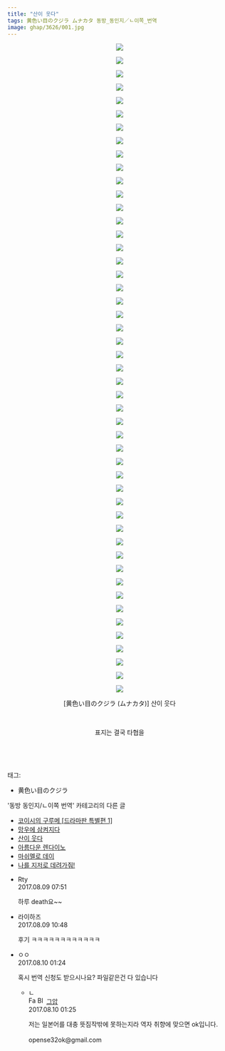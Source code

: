 ```yaml
---
title: "산이 웃다"
tags: 黄色い目のクジラ ムナカタ 동방_동인지／ㄴ이쪽_번역
image: ghap/3626/001.jpg
---
```

<div class="article">
<p style="text-align: center; clear: none; float: none;"><img src="{{ site.nasurl }}/ghap/3626/001.jpg"/></p>
<p style="text-align: center; clear: none; float: none;"><img src="{{ site.nasurl }}/ghap/3626/002.jpg"/></p>
<p style="text-align: center; clear: none; float: none;"><img src="{{ site.nasurl }}/ghap/3626/003.jpg"/></p>
<p style="text-align: center; clear: none; float: none;"><img src="{{ site.nasurl }}/ghap/3626/004.jpg"/></p>
<p style="text-align: center; clear: none; float: none;"><img src="{{ site.nasurl }}/ghap/3626/005.jpg"/></p>
<p style="text-align: center; clear: none; float: none;"><img src="{{ site.nasurl }}/ghap/3626/006.jpg"/></p>
<p style="text-align: center; clear: none; float: none;"><img src="{{ site.nasurl }}/ghap/3626/007.jpg"/></p>
<p style="text-align: center; clear: none; float: none;"><img src="{{ site.nasurl }}/ghap/3626/008.jpg"/></p>
<p style="text-align: center; clear: none; float: none;"><img src="{{ site.nasurl }}/ghap/3626/009.jpg"/></p>
<p style="text-align: center; clear: none; float: none;"><img src="{{ site.nasurl }}/ghap/3626/010.jpg"/></p>
<p style="text-align: center; clear: none; float: none;"><img src="{{ site.nasurl }}/ghap/3626/011.jpg"/></p>
<p style="text-align: center; clear: none; float: none;"><img src="{{ site.nasurl }}/ghap/3626/012.jpg"/></p>
<p style="text-align: center; clear: none; float: none;"><img src="{{ site.nasurl }}/ghap/3626/013.jpg"/></p>
<p style="text-align: center; clear: none; float: none;"><img src="{{ site.nasurl }}/ghap/3626/014.jpg"/></p>
<p style="text-align: center; clear: none; float: none;"><img src="{{ site.nasurl }}/ghap/3626/015.jpg"/></p>
<p style="text-align: center; clear: none; float: none;"><img src="{{ site.nasurl }}/ghap/3626/016.jpg"/></p>
<p style="text-align: center; clear: none; float: none;"><img src="{{ site.nasurl }}/ghap/3626/017.jpg"/></p>
<p style="text-align: center; clear: none; float: none;"><img src="{{ site.nasurl }}/ghap/3626/018.jpg"/></p>
<p style="text-align: center; clear: none; float: none;"><img src="{{ site.nasurl }}/ghap/3626/019.jpg"/></p>
<p style="text-align: center; clear: none; float: none;"><img src="{{ site.nasurl }}/ghap/3626/020.jpg"/></p>
<p style="text-align: center; clear: none; float: none;"><img src="{{ site.nasurl }}/ghap/3626/021.jpg"/></p>
<p style="text-align: center; clear: none; float: none;"><img src="{{ site.nasurl }}/ghap/3626/022.jpg"/></p>
<p style="text-align: center; clear: none; float: none;"><img src="{{ site.nasurl }}/ghap/3626/023.jpg"/></p>
<p style="text-align: center; clear: none; float: none;"><img src="{{ site.nasurl }}/ghap/3626/024.jpg"/></p>
<p style="text-align: center; clear: none; float: none;"><img src="{{ site.nasurl }}/ghap/3626/025.jpg"/></p>
<p style="text-align: center; clear: none; float: none;"><img src="{{ site.nasurl }}/ghap/3626/026.jpg"/></p>
<p style="text-align: center; clear: none; float: none;"><img src="{{ site.nasurl }}/ghap/3626/027.jpg"/></p>
<p style="text-align: center; clear: none; float: none;"><img src="{{ site.nasurl }}/ghap/3626/028.jpg"/></p>
<p style="text-align: center; clear: none; float: none;"><img src="{{ site.nasurl }}/ghap/3626/029.jpg"/></p>
<p style="text-align: center; clear: none; float: none;"><img src="{{ site.nasurl }}/ghap/3626/030.jpg"/></p>
<p style="text-align: center; clear: none; float: none;"><img src="{{ site.nasurl }}/ghap/3626/031.jpg"/></p>
<p style="text-align: center; clear: none; float: none;"><img src="{{ site.nasurl }}/ghap/3626/032.jpg"/></p>
<p style="text-align: center; clear: none; float: none;"><img src="{{ site.nasurl }}/ghap/3626/033.jpg"/></p>
<p style="text-align: center; clear: none; float: none;"><img src="{{ site.nasurl }}/ghap/3626/034.jpg"/></p>
<p style="text-align: center; clear: none; float: none;"><img src="{{ site.nasurl }}/ghap/3626/035.jpg"/></p>
<p style="text-align: center; clear: none; float: none;"><img src="{{ site.nasurl }}/ghap/3626/036.jpg"/></p>
<p style="text-align: center; clear: none; float: none;"><img src="{{ site.nasurl }}/ghap/3626/037.jpg"/></p>
<p style="text-align: center; clear: none; float: none;"><img src="{{ site.nasurl }}/ghap/3626/038.jpg"/></p>
<p style="text-align: center; clear: none; float: none;"><img src="{{ site.nasurl }}/ghap/3626/039.jpg"/></p>
<p style="text-align: center; clear: none; float: none;"><img src="{{ site.nasurl }}/ghap/3626/040.jpg"/></p>
<p style="text-align: center; clear: none; float: none;"><img src="{{ site.nasurl }}/ghap/3626/041.jpg"/></p>
<p style="text-align: center; clear: none; float: none;"><img src="{{ site.nasurl }}/ghap/3626/042.jpg"/></p>
<p style="text-align: center; clear: none; float: none;"><img src="{{ site.nasurl }}/ghap/3626/043.jpg"/></p>
<p style="text-align: center; clear: none; float: none;"><img src="{{ site.nasurl }}/ghap/3626/044.jpg"/></p>
<p style="text-align: center; clear: none; float: none;"><img src="{{ site.nasurl }}/ghap/3626/045.jpg"/></p>
<p style="text-align: center; clear: none; float: none;"><img src="{{ site.nasurl }}/ghap/3626/046.jpg"/></p>
<p style="text-align: center; clear: none; float: none;"><img src="{{ site.nasurl }}/ghap/3626/047.jpg"/></p>
<p style="text-align: center; clear: none; float: none;"><img src="{{ site.nasurl }}/ghap/3626/048.jpg"/></p>
<p style="text-align: center; clear: none; float: none;"><img src="{{ site.nasurl }}/ghap/3626/049.jpg"/></p>
<p style="text-align: center; clear: none; float: none;">[黄色い目のクジラ (ムナカタ)] 산이 웃다</p>
<p style="text-align: center; clear: none; float: none;"><br/></p>
<p style="text-align: center; clear: none; float: none;">표지는 결국 타협을</p>
<p style="text-align: center; clear: none; float: none;"><br/></p>
<p><br/></p>
</div><div class="tagTrail">
<p>태그: </p>
<ul>
<li>黄色い目のクジラ</li>
</ul>
</div><div class="another">
<p>'동방 동인지/ㄴ이쪽 번역' 카테고리의 다른 글</p>
<ul>
<li><a href="/2017-08-12-ghap_3649">코이시의 구루메 [드라마판 특별편 1]</a></li>
<li><a href="/2017-08-12-ghap_3648">망우에 삼켜지다</a></li>
<li><a href="/2017-08-09-ghap_3626">산이 웃다</a></li>
<li><a href="/2017-08-08-ghap_3625">아름다운 렌다이노</a></li>
<li><a href="/2017-08-06-ghap_3623">마쉬멜로 데이</a></li>
<li><a href="/2017-08-02-ghap_3607">나를 지저로 데려가줘!</a></li>
</ul>
</div><div class="cb_module cb_fluid">
<div class="cb_wrt cb_profile">
<div class="comment">
<ul>
<li class="cb_thumb_off" id="comment15054761">
<div class="cb_comment_area">
<div class="cb_info_area">
<div class="cb_section">
<span class="cb_nick_name">Rty</span>
</div>
<div class="cb_section">
<span class="cb_date">2017.08.09 07:51 </span>
</div>
</div>
<div class="cb_dsc_comment">
<p class="cb_dsc">
											하루 death요~~
										</p>
</div>
</div></li>
<li class="cb_thumb_off" id="comment15054864">
<div class="cb_comment_area">
<div class="cb_info_area">
<div class="cb_section">
<span class="cb_nick_name">라이하즈</span>
</div>
<div class="cb_section">
<span class="cb_date">2017.08.09 10:48 </span>
</div>
</div>
<div class="cb_dsc_comment">
<p class="cb_dsc">
											후기 ㅋㅋㅋㅋㅋㅋㅋㅋㅋㅋㅋㅋ
										</p>
</div>
</div></li>
<li class="cb_thumb_off" id="comment15055680">
<div class="cb_comment_area">
<div class="cb_info_area">
<div class="cb_section">
<span class="cb_nick_name">ㅇㅇ</span>
</div>
<div class="cb_section">
<span class="cb_date">2017.08.10 01:24 </span>
</div>
</div>
<div class="cb_dsc_comment">
<p class="cb_dsc">
											혹시 번역 신청도 받으시나요? 파일같은건 다 있습니다
										</p>
</div>
<ul>
<li class="cb_thumb_off" id="comment15055681">
<span class="cb_bu_subnode">ㄴ</span>
<div class="cb_comment_area">
<div class="cb_info_area">
<div class="cb_section">
<span class="cb_nick_name"><img alt="Favicon of https://ghaptouhou.tistory.com" height="16" onerror="this.onerror=null;this.parentNode.removeChild(this)" src="https://ghaptouhou.tistory.com/favicon.ico" width="16"/> <img alt="BlogIcon" height="16" onerror="this.parentNode.removeChild(this)" src="https://ghaptouhou.tistory.com/index.gif" width="16"/> <a href="https://ghaptouhou.tistory.com" onclick="return openLinkInNewWindow(this)"> 그압</a><span class="tistoryProfileLayerTrigger" onclick='TistoryProfile.show(event, this, {"title":"\uc800\uae30 \uc774\uac70 \ub098\uc911\uc5d0 \uc218\uc815 \uac00\ub2a5\ud558\ub098\uc694","url":"https:\/\/ghap.tistory.com","nickname":"\uadf8\uc555","items":[]}); return false;'></span></span>
</div>
<div class="cb_section">
<span class="cb_date">2017.08.10 01:25 </span>
</div>
</div>
<div class="cb_dsc_comment">
<p class="cb_dsc">
																저는 일본어를 대충 뜻짐작밖에 못하는지라 역자 취향에 맞으면 ok입니다.<br/>
<br/>
opense32ok@gmail.com
															</p>
</div>
</div>
</li>
</ul>
</div></li>
</ul>
</div>
</div><!-- commentList close -->
</div>